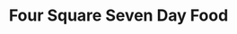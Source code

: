 ---
title: "Four Square Seven Day Food"
url: /banksia/four-square-seven-day-food/
shop: Supermarkt
---